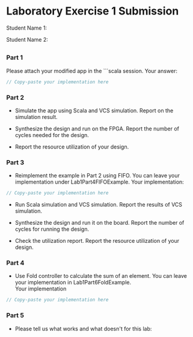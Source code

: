 # Laboratory Exercise 1 Submission
Student Name 1:

Student Name 2:

##

### Part 1
Please attach your modified app in the \`\`\`scala session.
Your answer:
```scala
// Copy-paste your implementation here
```

### Part 2
* Simulate the app using Scala and VCS simulation. Report on the simulation result. 

* Synthesize the design and run on the FPGA. Report the number of cycles needed for the design. 

* Report the resource utilization of your design. 


### Part 3
* Reimplement the example in Part 2 using FIFO. You can leave your implementation under Lab1Part4FIFOExample. 
Your implementation: 
```scala
// Copy-paste your implementation here
```

* Run Scala simulation and VCS simulation. Report the results of VCS simulation.

* Synthesize the design and run it on the board. Report the number of cycles for running the design. 

* Check the utilization report. Report the resource utilization of your design.


### Part 4
* Use Fold controller to calculate the sum of an element. You can leave your implementation in Lab1Part6FoldExample.  
Your implementation
```scala
// Copy-paste your implementation here
```

### Part 5
* Please tell us what works and what doesn't for this lab:
